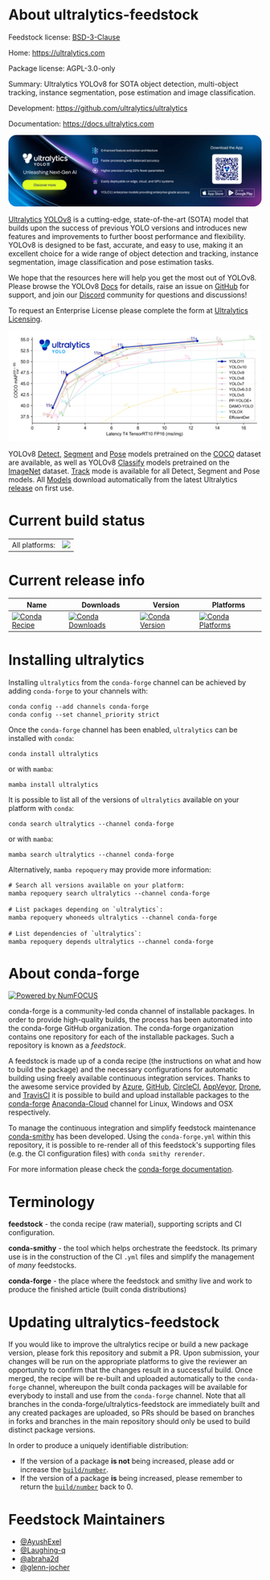 About ultralytics-feedstock
===========================

Feedstock license: [BSD-3-Clause](https://github.com/conda-forge/ultralytics-feedstock/blob/main/LICENSE.txt)

Home: https://ultralytics.com

Package license: AGPL-3.0-only

Summary: Ultralytics YOLOv8 for SOTA object detection, multi-object tracking, instance segmentation, pose estimation and image classification.

Development: https://github.com/ultralytics/ultralytics

Documentation: https://docs.ultralytics.com

![Ultralytics YOLOv8 banner](https://raw.githubusercontent.com/ultralytics/assets/main/yolov8/banner-yolov8.png)

[Ultralytics](https://ultralytics.com) [YOLOv8](https://github.com/ultralytics/ultralytics) is a cutting-edge, state-of-the-art (SOTA) model that builds upon the success of previous YOLO versions and introduces new features and improvements to further boost performance and flexibility. YOLOv8 is designed to be fast, accurate, and easy to use, making it an excellent choice for a wide range of object detection and tracking, instance segmentation, image classification and pose estimation tasks.

We hope that the resources here will help you get the most out of YOLOv8. Please browse the YOLOv8 <a href="https://docs.ultralytics.com/">Docs</a> for details, raise an issue on <a href="https://github.com/ultralytics/ultralytics/issues/new/choose">GitHub</a> for support, and join our <a href="https://discord.gg/2wNGbc6g9X">Discord</a> community for questions and discussions!

To request an Enterprise License please complete the form at [Ultralytics Licensing](https://ultralytics.com/license).

![Ultralytics YOLOv8 comparison plots](https://raw.githubusercontent.com/ultralytics/assets/main/yolov8/yolo-comparison-plots.png)

YOLOv8 [Detect](https://docs.ultralytics.com/tasks/detect), [Segment](https://docs.ultralytics.com/tasks/segment) and [Pose](https://docs.ultralytics.com/tasks/pose) models pretrained on the [COCO](https://docs.ultralytics.com/datasets/detect/coco) dataset are available, as well as YOLOv8 [Classify](https://docs.ultralytics.com/tasks/classify) models pretrained on the [ImageNet](https://docs.ultralytics.com/datasets/classify/imagenet) dataset. [Track](https://docs.ultralytics.com/modes/track) mode is available for all Detect, Segment and Pose models. All [Models](https://github.com/ultralytics/ultralytics/tree/main/ultralytics/models) download automatically from the latest Ultralytics [release](https://github.com/ultralytics/assets/releases) on first use.


Current build status
====================


<table><tr><td>All platforms:</td>
    <td>
      <a href="https://dev.azure.com/conda-forge/feedstock-builds/_build/latest?definitionId=19601&branchName=main">
        <img src="https://dev.azure.com/conda-forge/feedstock-builds/_apis/build/status/ultralytics-feedstock?branchName=main">
      </a>
    </td>
  </tr>
</table>

Current release info
====================

| Name | Downloads | Version | Platforms |
| --- | --- | --- | --- |
| [![Conda Recipe](https://img.shields.io/badge/recipe-ultralytics-green.svg)](https://anaconda.org/conda-forge/ultralytics) | [![Conda Downloads](https://img.shields.io/conda/dn/conda-forge/ultralytics.svg)](https://anaconda.org/conda-forge/ultralytics) | [![Conda Version](https://img.shields.io/conda/vn/conda-forge/ultralytics.svg)](https://anaconda.org/conda-forge/ultralytics) | [![Conda Platforms](https://img.shields.io/conda/pn/conda-forge/ultralytics.svg)](https://anaconda.org/conda-forge/ultralytics) |

Installing ultralytics
======================

Installing `ultralytics` from the `conda-forge` channel can be achieved by adding `conda-forge` to your channels with:

```
conda config --add channels conda-forge
conda config --set channel_priority strict
```

Once the `conda-forge` channel has been enabled, `ultralytics` can be installed with `conda`:

```
conda install ultralytics
```

or with `mamba`:

```
mamba install ultralytics
```

It is possible to list all of the versions of `ultralytics` available on your platform with `conda`:

```
conda search ultralytics --channel conda-forge
```

or with `mamba`:

```
mamba search ultralytics --channel conda-forge
```

Alternatively, `mamba repoquery` may provide more information:

```
# Search all versions available on your platform:
mamba repoquery search ultralytics --channel conda-forge

# List packages depending on `ultralytics`:
mamba repoquery whoneeds ultralytics --channel conda-forge

# List dependencies of `ultralytics`:
mamba repoquery depends ultralytics --channel conda-forge
```


About conda-forge
=================

[![Powered by
NumFOCUS](https://img.shields.io/badge/powered%20by-NumFOCUS-orange.svg?style=flat&colorA=E1523D&colorB=007D8A)](https://numfocus.org)

conda-forge is a community-led conda channel of installable packages.
In order to provide high-quality builds, the process has been automated into the
conda-forge GitHub organization. The conda-forge organization contains one repository
for each of the installable packages. Such a repository is known as a *feedstock*.

A feedstock is made up of a conda recipe (the instructions on what and how to build
the package) and the necessary configurations for automatic building using freely
available continuous integration services. Thanks to the awesome service provided by
[Azure](https://azure.microsoft.com/en-us/services/devops/), [GitHub](https://github.com/),
[CircleCI](https://circleci.com/), [AppVeyor](https://www.appveyor.com/),
[Drone](https://cloud.drone.io/welcome), and [TravisCI](https://travis-ci.com/)
it is possible to build and upload installable packages to the
[conda-forge](https://anaconda.org/conda-forge) [Anaconda-Cloud](https://anaconda.org/)
channel for Linux, Windows and OSX respectively.

To manage the continuous integration and simplify feedstock maintenance
[conda-smithy](https://github.com/conda-forge/conda-smithy) has been developed.
Using the ``conda-forge.yml`` within this repository, it is possible to re-render all of
this feedstock's supporting files (e.g. the CI configuration files) with ``conda smithy rerender``.

For more information please check the [conda-forge documentation](https://conda-forge.org/docs/).

Terminology
===========

**feedstock** - the conda recipe (raw material), supporting scripts and CI configuration.

**conda-smithy** - the tool which helps orchestrate the feedstock.
                   Its primary use is in the construction of the CI ``.yml`` files
                   and simplify the management of *many* feedstocks.

**conda-forge** - the place where the feedstock and smithy live and work to
                  produce the finished article (built conda distributions)


Updating ultralytics-feedstock
==============================

If you would like to improve the ultralytics recipe or build a new
package version, please fork this repository and submit a PR. Upon submission,
your changes will be run on the appropriate platforms to give the reviewer an
opportunity to confirm that the changes result in a successful build. Once
merged, the recipe will be re-built and uploaded automatically to the
`conda-forge` channel, whereupon the built conda packages will be available for
everybody to install and use from the `conda-forge` channel.
Note that all branches in the conda-forge/ultralytics-feedstock are
immediately built and any created packages are uploaded, so PRs should be based
on branches in forks and branches in the main repository should only be used to
build distinct package versions.

In order to produce a uniquely identifiable distribution:
 * If the version of a package **is not** being increased, please add or increase
   the [``build/number``](https://docs.conda.io/projects/conda-build/en/latest/resources/define-metadata.html#build-number-and-string).
 * If the version of a package **is** being increased, please remember to return
   the [``build/number``](https://docs.conda.io/projects/conda-build/en/latest/resources/define-metadata.html#build-number-and-string)
   back to 0.

Feedstock Maintainers
=====================

* [@AyushExel](https://github.com/AyushExel/)
* [@Laughing-q](https://github.com/Laughing-q/)
* [@abraha2d](https://github.com/abraha2d/)
* [@glenn-jocher](https://github.com/glenn-jocher/)

